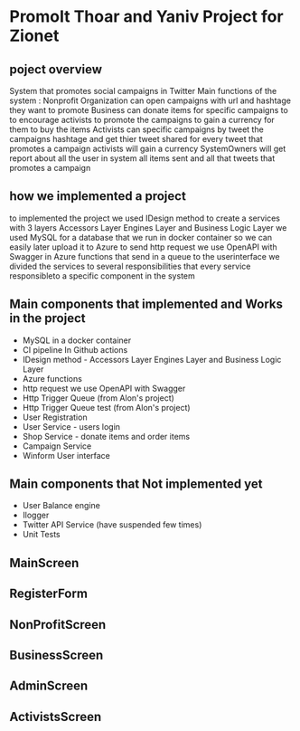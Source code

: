 # PromoIt Thoar and Yaniv Project for Zionet

## poject overview
System that promotes social campaigns in Twitter
Main functions of the system :
Nonprofit Organization can open campaigns with url and hashtage they want to promote
Business can donate items for specific campaigns to to encourage activists to promote the campaigns to gain a currency for them to buy the items
Activists can specific campaigns by tweet the campaigns hashtage and get thier tweet shared for every tweet that promotes a campaign activists will gain a currency
SystemOwners will get report about all the user in system all items sent and all that tweets that promotes a campaign

## how we implemented a project
to implemented the project we used IDesign method to create a services with 3 layers Accessors Layer Engines Layer and Business Logic Layer 
we used MySQL for a database that we run in docker container so we can easily later upload it to Azure 
to send http request we use OpenAPI with Swagger in Azure functions that send in a queue to the userinterface
we divided the services to several responsibilities that every service responsibleto a specific component in the system

## Main components that implemented and Works in the project 
* MySQL in a docker container
* CI pipeline In Github actions 
* IDesign method - Accessors Layer Engines Layer and Business Logic Layer
* Azure functions
* http request we use OpenAPI with Swagger
* Http Trigger Queue (from Alon's project)
* Http Trigger Queue test (from Alon's project)
* User Registration
* User Service - users login
* Shop Service - donate items and order items
* Campaign Service
* Winform User interface

## Main components that Not implemented yet
* User Balance engine 
* Ilogger
* Twitter API Service (have suspended few times)
* Unit Tests



## MainScreen

## RegisterForm 

## NonProfitScreen

## BusinessScreen

## AdminScreen

## ActivistsScreen





